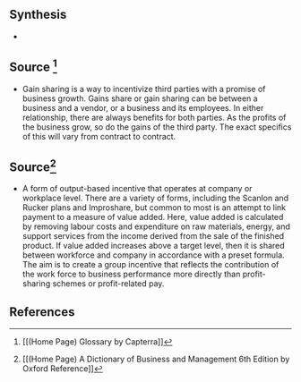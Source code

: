 ## Synthesis
- 
## Source [^1]
- Gain sharing is a way to incentivize third parties with a promise of business growth. Gains share or gain sharing can be between a business and a vendor, or a business and its employees. In either relationship, there are always benefits for both parties. As the profits of the business grow, so do the gains of the third party. The exact specifics of this will vary from contract to contract.
## Source[^2]
- A form of output-based incentive that operates at company or workplace level. There are a variety of forms, including the Scanlon and Rucker plans and Improshare, but common to most is an attempt to link payment to a measure of value added. Here, value added is calculated by removing labour costs and expenditure on raw materials, energy, and support services from the income derived from the sale of the finished product. If value added increases above a target level, then it is shared between workforce and company in accordance with a preset formula. The aim is to create a group incentive that reflects the contribution of the work force to business performance more directly than profit-sharing schemes or profit-related pay.
## References

[^1]: [[(Home Page) Glossary by Capterra]]
[^2]: [[(Home Page) A Dictionary of Business and Management 6th Edition by Oxford Reference]]